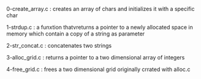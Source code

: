 0-create_array.c : creates an array of chars and initializes it with a specific char

1-strdup.c : a funxtion thatvreturns a pointer to a newly allocated space in memory which contain a copy of a string as parameter

2-str_concat.c : concatenates two strings

3-alloc_grid.c : returns a pointer to a two dimensional array of integers

4-free_grid.c : frees a two dimensional grid originally crrated with alloc.c 
